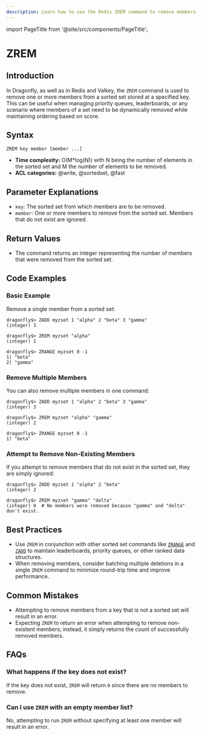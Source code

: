 ```yaml
---
description: Learn how to use the Redis ZREM command to remove members from a sorted set, plus expert tips beyond the official Redis docs.
---
```


import PageTitle from '@site/src/components/PageTitle';

# ZREM

<PageTitle title="Redis ZREM Explained (Better Than Official Docs)" />

## Introduction

In Dragonfly, as well as in Redis and Valkey, the `ZREM` command is used to remove one or more members from a sorted set stored at a specified key.
This can be useful when managing priority queues, leaderboards, or any scenario where members of a set need to be dynamically removed while maintaining ordering based on score.

## Syntax

```shell
ZREM key member [member ...]
```

- **Time complexity:** O(M\*log(N)) with N being the number of elements in the sorted set and M the number of elements to be removed.
- **ACL categories:** @write, @sortedset, @fast

## Parameter Explanations

- `key`: The sorted set from which members are to be removed.
- `member`: One or more members to remove from the sorted set. Members that do not exist are ignored.

## Return Values

- The command returns an integer representing the number of members that were removed from the sorted set.

## Code Examples

### Basic Example

Remove a single member from a sorted set:

```shell
dragonfly$> ZADD myzset 1 "alpha" 2 "beta" 3 "gamma"
(integer) 3

dragonfly$> ZREM myzset "alpha"
(integer) 1

dragonfly$> ZRANGE myzset 0 -1
1) "beta"
2) "gamma"
```

### Remove Multiple Members

You can also remove multiple members in one command:

```shell
dragonfly$> ZADD myzset 1 "alpha" 2 "beta" 3 "gamma"
(integer) 3

dragonfly$> ZREM myzset "alpha" "gamma"
(integer) 2

dragonfly$> ZRANGE myzset 0 -1
1) "beta"
```

### Attempt to Remove Non-Existing Members

If you attempt to remove members that do not exist in the sorted set, they are simply ignored:

```shell
dragonfly$> ZADD myzset 1 "alpha" 2 "beta"
(integer) 2

dragonfly$> ZREM myzset "gamma" "delta"
(integer) 0  # No members were removed because "gamma" and "delta" don't exist.
```

## Best Practices

- Use `ZREM` in conjunction with other sorted set commands like [`ZRANGE`](zrange.md) and [`ZADD`](zadd.md) to maintain leaderboards, priority queues, or other ranked data structures.
- When removing members, consider batching multiple deletions in a single `ZREM` command to minimize round-trip time and improve performance.

## Common Mistakes

- Attempting to remove members from a key that is not a sorted set will result in an error.
- Expecting `ZREM` to return an error when attempting to remove non-existent members; instead, it simply returns the count of successfully removed members.

## FAQs

### What happens if the key does not exist?

If the key does not exist, `ZREM` will return `0` since there are no members to remove.

### Can I use `ZREM` with an empty member list?

No, attempting to run `ZREM` without specifying at least one member will result in an error.
